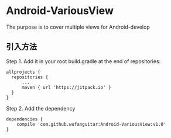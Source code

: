 # Android-VariousView
The purpose is to cover multiple views for Android-develop

## 引入方法
Step 1. Add it in your root build.gradle at the end of repositories:

	allprojects {
      repositories {
          ...
          maven { url 'https://jitpack.io' }
      }
    }
Step 2. Add the dependency

	dependencies {
	    compile 'com.github.wufanguitar:Android-VariousView:v1.0'
	}
  
  
